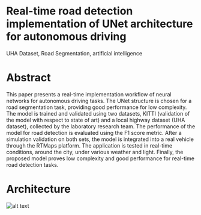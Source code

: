 # Real-time road detection implementation of UNet architecture for autonomous driving
UHA Dataset, Road Segmentation, artificial intelligence

# Abstract 
This paper presents a real-time implementation workflow of neural networks for autonomous driving tasks. The UNet structure is chosen for a road segmentation task, providing good performance for low complexity. The model is trained and validated using two datasets, KITTI (validation of the model with respect to state of art) and a local highway dataset (UHA dataset), collected by the laboratory research team. The performance of the model for road detection is evaluated using the F1 score metric. After a simulation validation on both sets, the model is integrated into a real vehicle through the RTMaps platform. The application is tested in real-time conditions, around the city, under various weather and light. Finally, the proposed model proves low complexity and good performance for real-time road detection tasks.

# Architecture 
![alt text](https://github.com/vasigiurgi/Real-time-road-detection-with-Unet-for-autonomous-driving/blob/master/images/cnn.png)
